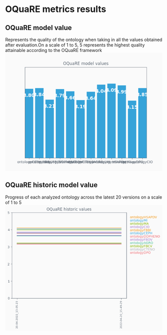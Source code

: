 # OQuaRE metrics results
## OQuaRE model value
Represents the quality of the ontology when taking in all the values obtained after evaluation.On a scale of 1 to 5, 5 represents the highest quality attainable according to the OQuaRE framework
![OQuaRE model value plot](OQuaRE_model_values.png)
## OQuaRE historic model value
Progress of each analyzed ontology across the latest 20 versions on a scale of 1 to 5
![OQuaRE historic values plot](OQuaRE_historic_model_value.png)
